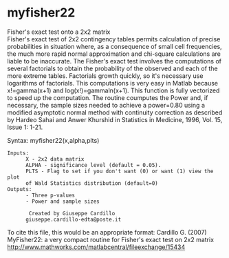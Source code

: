 # myfisher22
Fisher's exact test onto a 2x2 matrix<br/>
Fisher's exact test of 2x2 contingency tables permits calculation of
precise probabilities in situation where, as a consequence of small cell
frequencies, the much more rapid normal approximation and chi-square
calculations are liable to be inaccurate. The Fisher's exact test involves
the computations of several factorials to obtain the probability of the
observed and each of the more extreme tables. Factorials growth quickly,
so it's necessary use logarithms of factorials. This computations is very
easy in Matlab because x!=gamma(x+1) and log(x!)=gammaln(x+1). This
function is fully vectorized to speed up the computation.
The routine coumputes the Power and, if necessary, the sample sizes needed
to achieve a power=0.80 using a modified asymptotic normal method with
continuity correction as described by Hardeo Sahai and Anwer Khurshid in
Statistics in Medicine, 1996, Vol. 15, Issue 1: 1-21.

Syntax: 	myfisher22(x,alpha,plts)
     
    Inputs:
          X - 2x2 data matrix 
          ALPHA - significance level (default = 0.05).
          PLTS - Flag to set if you don't want (0) or want (1) view the plot
          of Wald Statistics distribution (default=0)
    Outputs:
          - Three p-values
          - Power and sample sizes

           Created by Giuseppe Cardillo
          giuseppe.cardillo-edta@poste.it

To cite this file, this would be an appropriate format:
Cardillo G. (2007) MyFisher22: a very compact routine for Fisher's exact
test on 2x2 matrix
http://www.mathworks.com/matlabcentral/fileexchange/15434

